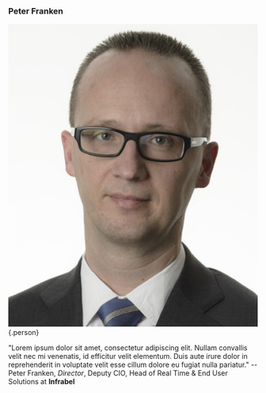 ### Peter Franken

![Peter Franken](images/people/peter-franken.jpg){.person}

"Lorem ipsum dolor sit amet, consectetur adipiscing elit. Nullam convallis velit nec mi venenatis, id efficitur velit elementum. Duis aute irure dolor in reprehenderit in voluptate velit esse cillum dolore eu fugiat nulla pariatur." -- Peter Franken, *Director*, Deputy CIO, Head of Real Time & End User Solutions at **Infrabel**
